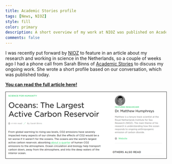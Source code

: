 ```yaml
---
title: Academic Stories profile
tags: [News, NIOZ]
style: fill
color: primary
description: A short overview of my work at NIOZ was published on Academic Stories today.
comments: false
---
```


I was recently put forward by [NIOZ](https://www.nioz.nl/en) to feature in an article about my research and working in science in the Netherlands, so a couple of weeks ago I had a phone call from Sarah Binns of [Academic Stories](https://academicstories.com/) to discuss my ongoing work. She wrote a short profile based on our conversation, which was published today.

[**You can read the full article here!**](https://academicstories.com/story/science-for-humanity/oceans-the-largest-active-carbon-reservoir)

<a href='https://academicstories.com/story/science-for-humanity/oceans-the-largest-active-carbon-reservoir'><img src='https://raw.githubusercontent.com/mvdh7/mvdh7.github.io/master/images/blog/academicstories.png' style='border:1px solid #333' /></a>
